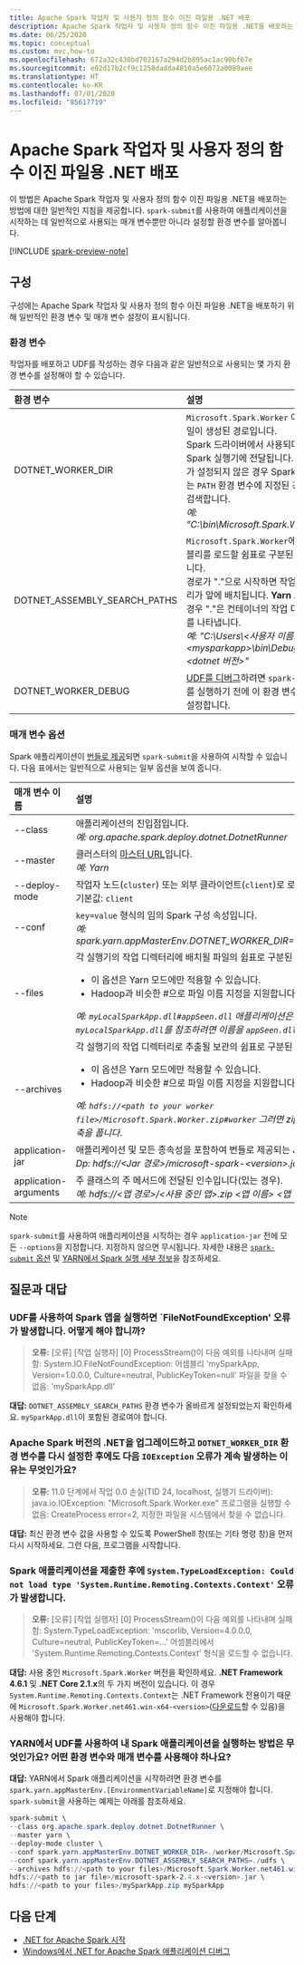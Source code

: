 ```yaml
---
title: Apache Spark 작업자 및 사용자 정의 함수 이진 파일용 .NET 배포
description: Apache Spark 작업자 및 사용자 정의 함수 이진 파일용 .NET을 배포하는 방법에 대해 알아봅니다.
ms.date: 06/25/2020
ms.topic: conceptual
ms.custom: mvc,how-to
ms.openlocfilehash: 672a32c430bd702167a294d2b895ac1ac90bf67e
ms.sourcegitcommit: e02d17b2cf9c1258dadda4810a5e6072a0089aee
ms.translationtype: HT
ms.contentlocale: ko-KR
ms.lasthandoff: 07/01/2020
ms.locfileid: "85617719"
---
```

# <a name="deploy-net-for-apache-spark-worker-and-user-defined-function-binaries"></a>Apache Spark 작업자 및 사용자 정의 함수 이진 파일용 .NET 배포

이 방법은 Apache Spark 작업자 및 사용자 정의 함수 이진 파일용 .NET을 배포하는 방법에 대한 일반적인 지침을 제공합니다. `spark-submit`를 사용하여 애플리케이션을 시작하는 데 일반적으로 사용되는 매개 변수뿐만 아니라 설정할 환경 변수를 알아봅니다.

[!INCLUDE [spark-preview-note](../../../includes/spark-preview-note.md)]

## <a name="configurations"></a>구성
구성에는 Apache Spark 작업자 및 사용자 정의 함수 이진 파일용 .NET을 배포하기 위해 일반적인 환경 변수 및 매개 변수 설정이 표시됩니다.

### <a name="environment-variables"></a>환경 변수
작업자를 배포하고 UDF를 작성하는 경우 다음과 같은 일반적으로 사용되는 몇 가지 환경 변수를 설정해야 할 수 있습니다.

| 환경 변수         | 설명
| :--------------------------- | :----------
| DOTNET_WORKER_DIR            | <code>Microsoft.Spark.Worker</code> 이진 파일이 생성된 경로입니다.</br>Spark 드라이버에서 사용되며 Spark 실행기에 전달됩니다. 이 변수가 설정되지 않은 경우 Spark 실행기는 <code>PATH</code> 환경 변수에 지정된 경로를 검색합니다.</br>_예: "C:\bin\Microsoft.Spark.Worker"_
| DOTNET_ASSEMBLY_SEARCH_PATHS | <code>Microsoft.Spark.Worker</code>에서 어셈블리를 로드할 쉼표로 구분된 경로입니다.</br>경로가 "."으로 시작하면 작업 디렉터리가 앞에 배치됩니다. **Yarn 모드**인 경우 "."은 컨테이너의 작업 디렉터리를 나타냅니다.</br>_예: "C:\Users\\&lt;사용자 이름&gt;\\&lt;mysparkapp&gt;\bin\Debug\\&lt;dotnet 버전&gt;"_
| DOTNET_WORKER_DEBUG          | <a href="https://github.com/dotnet/spark/blob/master/docs/developer-guide.md#debugging-user-defined-function-udf">UDF를 디버그</a>하려면 <code>spark-submit</code>를 실행하기 전에 이 환경 변수를 <code>1</code>로 설정합니다.

### <a name="parameter-options"></a>매개 변수 옵션
Spark 애플리케이션이 [번들로 제공](https://spark.apache.org/docs/latest/submitting-applications.html#bundling-your-applications-dependencies)되면 `spark-submit`을 사용하여 시작할 수 있습니다. 다음 표에서는 일반적으로 사용되는 일부 옵션을 보여 줍니다.

| 매개 변수 이름        | 설명
| :---------------------| :----------
| --class               | 애플리케이션의 진입점입니다.</br>_예: org.apache.spark.deploy.dotnet.DotnetRunner_
| --master              | 클러스터의 <a href="https://spark.apache.org/docs/latest/submitting-applications.html#master-urls">마스터 URL</a>입니다.</br>_예: Yarn_
| --deploy-mode         | 작업자 노드(<code>cluster</code>) 또는 외부 클라이언트(<code>client</code>)로 로컬 배포할지 여부입니다.</br>기본값: <code>client</code>
| --conf                | <code>key=value</code> 형식의 임의 Spark 구성 속성입니다.</br>_예: spark.yarn.appMasterEnv.DOTNET_WORKER_DIR=.\worker\Microsoft.Spark.Worker_
| --files               | 각 실행기의 작업 디렉터리에 배치될 파일의 쉼표로 구분된 목록입니다.<br/><ul><li>이 옵션은 Yarn 모드에만 적용할 수 있습니다.</li><li>Hadoop과 비슷한 #으로 파일 이름 지정을 지원합니다.</br></ul>_예: <code>myLocalSparkApp.dll#appSeen.dll</code> 애플리케이션은 YARN에서 실행하는 경우 <code>myLocalSparkApp.dll</code>를 참조하려면 이름을 <code>appSeen.dll</code>로 사용해야 합니다._</li>
| --archives          | 각 실행기의 작업 디렉터리로 추출될 보관의 쉼표로 구분된 목록입니다.</br><ul><li>이 옵션은 Yarn 모드에만 적용할 수 있습니다.</li><li>Hadoop과 비슷한 #으로 파일 이름 지정을 지원합니다.</br></ul>_예: <code>hdfs://&lt;path to your worker file&gt;/Microsoft.Spark.Worker.zip#worker</code> 그러면 zip 파일이 <code>worker</code> 폴더에 복사되고 압축을 풉니다._</li>
| application-jar       | 애플리케이션 및 모든 종속성을 포함하여 번들로 제공되는 Jar의 경로입니다.</br>_Dp: hdfs://&lt;Jar 경로&gt;/microsoft-spark-&lt;version&gt;.jar_
| application-arguments | 주 클래스의 주 메서드에 전달된 인수입니다(있는 경우).</br>_예: hdfs://&lt;앱 경로&gt;/&lt;사용 중인 앱&gt;.zip &lt;앱 이름&gt; &lt;앱 인수&gt;_

> [!NOTE]
> `spark-submit`를 사용하여 애플리케이션을 시작하는 경우 `application-jar` 전에 모든 `--options`을 지정합니다. 지정하지 않으면 무시됩니다. 자세한 내용은 [`spark-submit` 옵션](https://spark.apache.org/docs/latest/submitting-applications.html) 및 [YARN에서 Spark 실행 세부 정보](https://spark.apache.org/docs/latest/running-on-yarn.html)을 참조하세요.

## <a name="frequently-asked-questions"></a>질문과 대답
### <a name="when-i-run-a-spark-app-with-udfs-i-get-a-filenotfoundexception-error-what-should-i-do"></a>UDF를 사용하여 Spark 앱을 실행하면 `FileNotFoundException' 오류가 발생합니다. 어떻게 해야 합니까?
> **오류:** [오류] [작업 실행자] [0] ProcessStream()이 다음 예외를 나타내며 실패함: System.IO.FileNotFoundException: 어셈블리 'mySparkApp, Version=1.0.0.0, Culture=neutral, PublicKeyToken=null' 파일을 찾을 수 없음: 'mySparkApp.dll'

**대답:** `DOTNET_ASSEMBLY_SEARCH_PATHS` 환경 변수가 올바르게 설정되었는지 확인하세요. `mySparkApp.dll`이 포함된 경로여야 합니다.

### <a name="after-i-upgraded-my-net-for-apache-spark-version-and-reset-the-dotnet_worker_dir-environment-variable-why-do-i-still-get-the-following-ioexception-error"></a>Apache Spark 버전의 .NET을 업그레이드하고 `DOTNET_WORKER_DIR` 환경 변수를 다시 설정한 후에도 다음 `IOException` 오류가 계속 발생하는 이유는 무엇인가요?
> **오류:** 11.0 단계에서 작업 0.0 손실(TID 24, localhost, 실행기 드라이버): java.io.IOException: "Microsoft.Spark.Worker.exe" 프로그램을 실행할 수 없음: CreateProcess error=2, 지정한 파일을 시스템에서 찾을 수 없습니다.

**대답:** 최신 환경 변수 값을 사용할 수 있도록 PowerShell 창(또는 기타 명령 창)을 먼저 다시 시작하세요. 그런 다음, 프로그램을 시작합니다.

### <a name="after-submitting-my-spark-application-i-get-the-error-systemtypeloadexception-could-not-load-type-systemruntimeremotingcontextscontext"></a>Spark 애플리케이션을 제출한 후에 `System.TypeLoadException: Could not load type 'System.Runtime.Remoting.Contexts.Context'` 오류가 발생합니다.
> **오류:** [오류] [작업 실행자] [0] ProcessStream()이 다음 예외를 나타내며 실패함: System.TypeLoadException: 'mscorlib, Version=4.0.0.0, Culture=neutral, PublicKeyToken=...' 어셈블리에서 'System.Runtime.Remoting.Contexts.Context' 형식을 로드할 수 없습니다.

**대답:** 사용 중인 `Microsoft.Spark.Worker` 버전을 확인하세요. **.NET Framework 4.6.1** 및 **.NET Core 2.1.x**의 두 가지 버전이 있습니다. 이 경우 `System.Runtime.Remoting.Contexts.Context`는 .NET Framework 전용이기 때문에 `Microsoft.Spark.Worker.net461.win-x64-<version>`([다운로드](https://github.com/dotnet/spark/releases)할 수 있음)을 사용해야 합니다.

### <a name="how-do-i-run-my-spark-application-with-udfs-on-yarn-which-environment-variables-and-parameters-should-i-use"></a>YARN에서 UDF를 사용하여 내 Spark 애플리케이션을 실행하는 방법은 무엇인가요? 어떤 환경 변수와 매개 변수를 사용해야 하나요?

**대답:** YARN에서 Spark 애플리케이션을 시작하려면 환경 변수를 `spark.yarn.appMasterEnv.[EnvironmentVariableName]`로 지정해야 합니다. `spark-submit`을 사용하는 예제는 아래를 참조하세요.

```powershell
spark-submit \
--class org.apache.spark.deploy.dotnet.DotnetRunner \
--master yarn \
--deploy-mode cluster \
--conf spark.yarn.appMasterEnv.DOTNET_WORKER_DIR=./worker/Microsoft.Spark.Worker-<version> \
--conf spark.yarn.appMasterEnv.DOTNET_ASSEMBLY_SEARCH_PATHS=./udfs \
--archives hdfs://<path to your files>/Microsoft.Spark.Worker.net461.win-x64-<version>.zip#worker,hdfs://<path to your files>/mySparkApp.zip#udfs \
hdfs://<path to jar file>/microsoft-spark-2.4.x-<version>.jar \
hdfs://<path to your files>/mySparkApp.zip mySparkApp
```

## <a name="next-steps"></a>다음 단계

* [.NET for Apache Spark 시작](../tutorials/get-started.md)
* [Windows에서 .NET for Apache Spark 애플리케이션 디버그](debug.md)
